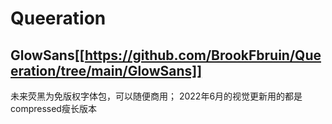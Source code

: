 # Queeration





## GlowSans[[https://github.com/BrookFbruin/Queeration/tree/main/GlowSans]]
未来荧黑为免版权字体包，可以随便商用；
2022年6月的视觉更新用的都是compressed瘦长版本
